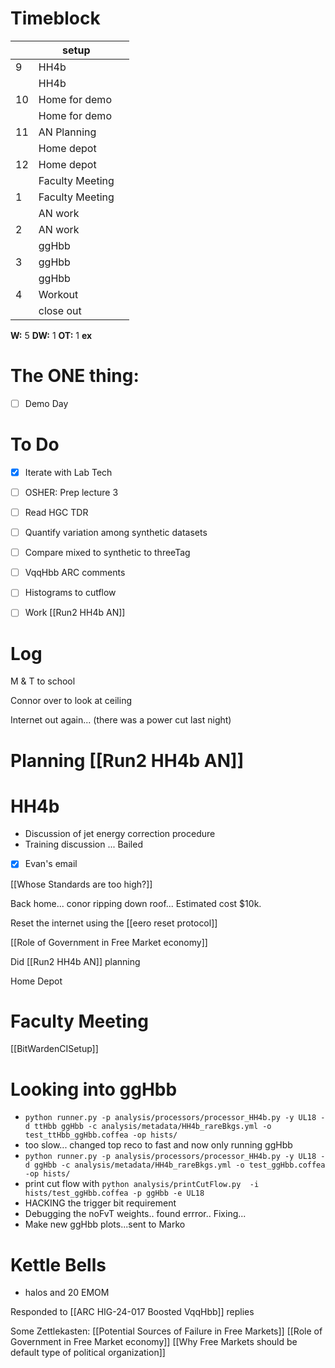 # Timeblock

|     | setup           |     |
| --- | --------------- | --- |
| 9   | HH4b            |     |
|     | HH4b            |     |
| 10  | Home for demo   |     |
|     | Home for demo   |     |
| 11  | AN Planning     |     |
|     | Home depot      |     |
| 12  | Home depot      |     |
|     | Faculty Meeting |     |
| 1   | Faculty Meeting |     |
|     | AN work         |     |
| 2   | AN work         |     |
|     | ggHbb           |     |
| 3   | ggHbb           |     |
|     | ggHbb           |     |
| 4   | Workout         |     |
|     | close out       |     |

**W:** 5 
**DW:** 1
**OT:** 1
**ex** 

# The ONE thing: 
- [ ] Demo Day


# To Do
- [x] Iterate with Lab Tech
- [ ] OSHER: Prep lecture 3
- [ ]  Read HGC TDR
- [ ] Quantify variation among synthetic datasets
- [ ] Compare mixed to synthetic to threeTag
- [ ] VqqHbb ARC comments
- [ ]  Histograms to cutflow
- [ ] Work [[Run2 HH4b AN]]


# Log


M & T to school 

Connor over to look at ceiling

Internet out again... (there was a power cut last night)

# Planning [[Run2 HH4b AN]]


# HH4b 
- Discussion of jet energy correction procedure 
- Training discussion ... Bailed
- [x] Evan's email

[[Whose Standards are too high?]]

Back home...  conor ripping down roof... Estimated cost $10k.

Reset the internet using the [[eero  reset protocol]]

[[Role of Government in Free Market economy]]

Did [[Run2 HH4b AN]] planning

Home Depot

# Faculty Meeting

[[BitWardenCISetup]]

# Looking into ggHbb
- `python runner.py -p analysis/processors/processor_HH4b.py -y UL18 -d ttHbb ggHbb -c analysis/metadata/HH4b_rareBkgs.yml -o test_ttHbb_ggHbb.coffea -op hists/`
- too slow... changed top reco to fast and now only running ggHbb
- `python runner.py -p analysis/processors/processor_HH4b.py -y UL18 -d ggHbb -c analysis/metadata/HH4b_rareBkgs.yml -o test_ggHbb.coffea -op hists/`
- print cut flow with `python analysis/printCutFlow.py  -i hists/test_ggHbb.coffea -p ggHbb -e UL18`
- HACKING the trigger bit requirement
- Debugging the noFvT weights.. found errror.. Fixing...
- Make new ggHbb plots...sent to Marko

# Kettle Bells
- halos and 20 EMOM

Responded to [[ARC HIG-24-017 Boosted VqqHbb]] replies

Some Zettlekasten:
[[Potential Sources of Failure in Free Markets]]
[[Role of Government in Free Market economy]]
[[Why Free Markets should be default type of political organization]]



